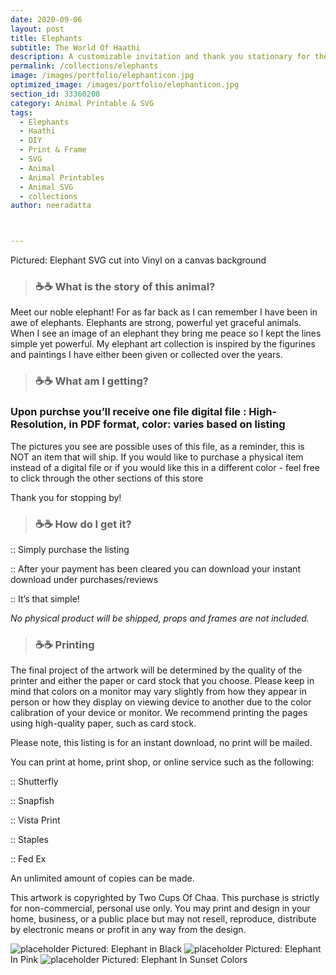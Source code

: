 ```yaml
---
date: 2020-09-06
layout: post
title: Elephants
subtitle: The World Of Haathi
description: A customizable invitation and thank you stationary for the groom and groomsmen.
permalink: /collections/elephants
image: /images/portfolio/elephanticon.jpg
optimized_image: /images/portfolio/elephanticon.jpg
section_id: 33360208
category: Animal Printable & SVG
tags:
  - Elephants
  - Haathi
  - DIY
  - Print & Frame
  - SVG
  - Animal
  - Animal Printables
  - Animal SVG
  - collections
author: neeradatta



---
```

Pictured: Elephant SVG cut into Vinyl on a canvas background
> ### ☕☕ What is the story of this animal? 

Meet our noble elephant! For as far back as I can remember I have been in awe of elephants. Elephants are strong, powerful yet graceful animals. When I see an image of an elephant they bring me peace so I kept the lines simple yet powerful. My elephant art collection is inspired by the figurines and paintings I have either been given or collected over the years.

> ### ☕☕ What am I getting? 
### Upon purchse you’ll receive one file digital file : High-Resolution, in PDF format, color: varies based on listing


The pictures you see are possible uses of this file, as a reminder, this is NOT an item that will ship. If you would like to purchase a physical item instead of a digital file or if you would like this in a different color - feel free to click through the other sections of this store

Thank you for stopping by!

> ### ☕☕ How do I get it? 

:: Simply purchase the listing

:: After your payment has been cleared you can download your instant download under purchases/reviews

:: It’s that simple!

*No physical product will be shipped, props and frames are not included.*







> ### ☕☕ Printing 

The final project of the artwork will be determined by the quality of the printer and either the paper or card stock that you choose. Please keep in mind that colors on a monitor may vary slightly from how they appear in person or how they display on viewing device to another due to the color calibration of your device or monitor. We recommend printing the pages using high-quality paper, such as card stock.

Please note, this listing is for an instant download, no print will be mailed.

You can print at home, print shop, or online service such as the following:

:: Shutterfly

:: Snapfish

:: Vista Print

:: Staples

:: Fed Ex

An unlimited amount of copies can be made.

This artwork is copyrighted by Two Cups Of Chaa. This purchase is strictly for non-commercial, personal use only. You may print and design in your home, business, or a public place but may not resell, reproduce, distribute by electronic means or profit in any way from the design.


<img src="https://i.etsystatic.com/21226651/r/il/742fc1/2855918604/il_1588xN.2855918604_9rgt.jpg" alt="placeholder" title = GiraffeInBlack>
Pictured: Elephant in Black

<img src="https://i.etsystatic.com/21226651/r/il/0d0e62/2934343929/il_1588xN.2934343929_ep2a.jpg" alt="placeholder" title = ElephantPink>
Pictured: Elephant In Pink

<img src="https://i.etsystatic.com/21226651/r/il/bb5fd1/2601136924/il_1588xN.2601136924_93km.jpg" alt="placeholder" title = ElephantSunset>
Pictured: Elephant In Sunset Colors